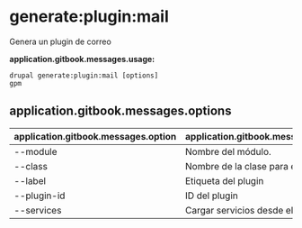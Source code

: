 # generate:plugin:mail
Genera un plugin de correo

**application.gitbook.messages.usage:**
```
drupal generate:plugin:mail [options]
gpm
```

## application.gitbook.messages.options
application.gitbook.messages.option | application.gitbook.messages.details
-------|-------------
--module | Nombre del módulo.
--class | Nombre de la clase para el plugin
--label | Etiqueta del plugin
--plugin-id | ID del plugin
--services | Cargar servicios desde el contenedor.

